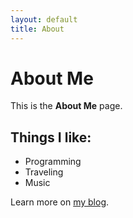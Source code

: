 ```yaml
---
layout: default
title: About
---
```


# About Me

This is the **About Me** page.

## Things I like:

- Programming
- Traveling
- Music

Learn more on [my blog](./blog.md).
